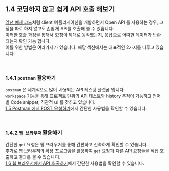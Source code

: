 ﻿## 1.4 코딩하지 않고 쉽게 API 호출 해보기

[앞선 예제 코드](../.././1-intro/3-sample-code/README.md)처럼 client 어플리케이션을 개발하면서 Open API 를 사용하는 경우, 코딩을 따로 하지 않고도 손쉽게 API를 호출해 볼 수 있습니다.  
이러한 호출 과정을 통해서 요청이 제대로 동작했는지, 응답으로 어떠한 데이터가 반환되는지 확인 가능 합니다.  
이를 위한 방법은 여러가지가 있습니다. 해당 섹션에서는 대표적인 2가지를 다루고 있습니다.

<br>

### 1.4.1 `postman` 활용하기

`postman` 은 세계적으로 많이 사용되는 API 테스팅 플랫폼 입니다.  
`workspace` 기능을 통해 프로젝트 단위의 API 테스트와 history 추적이 가능하고 언어별 Code snippet, 직관적 ui 를 갖추고 있습니다.  
[1.5 Postman 에서 POST 요청하기](../.././1-intro/5-postman/README.md)에서 간단한 사용법을 확인할 수 있습니다.


<br>


### 1.4.2 `웹 브라우저` 활용하기

간단한 `get` 요청은 웹 브라우저를 통해 간편하고 신속하게 확인할 수 있습니다.  
추가로 웹 브라우저의 확장 프로그램을 활용하여 `get` 요청과 다른 API 요청들을 직접 호출하고 결과를 볼 수 있습니다.  
[1.6 웹 브라우저에서 API 호출하기](../.././6-io_plc/README.md)에서 간단한 사용법을 확인할 수 있습니다.